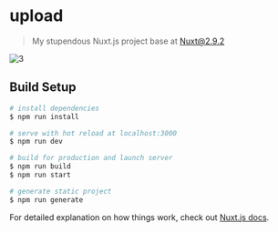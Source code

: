 # upload

> My stupendous Nuxt.js project base at Nuxt@2.9.2

![3](https://user-images.githubusercontent.com/39609201/133717303-6a683a0b-b79f-48a6-8017-e4acf10bd5e0.png)

## Build Setup

``` bash
# install dependencies
$ npm run install

# serve with hot reload at localhost:3000
$ npm run dev

# build for production and launch server
$ npm run build
$ npm run start

# generate static project
$ npm run generate
```

For detailed explanation on how things work, check out [Nuxt.js docs](https://nuxtjs.org).
